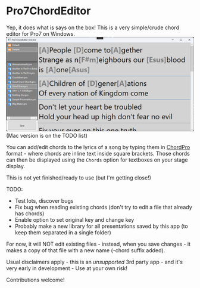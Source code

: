 # Pro7ChordEditor

Yep, it does what is says on the box!
This is a very simple/crude chord editor for Pro7 on Windows.
![Screenshot](Pro7ChordEditor/Graphics/Screenshot.png)
(Mac version is on the TODO list)

You can add/edit chords to the lyrics of a song by typing them in [ChordPro](https://www.chordpro.org/) format - where chords are inline text inside square brackets.
Those chords can then be displayed using the `Chords` option for textboxes on your stage display.

This is not yet finished/ready to use (but I'm getting close!)

TODO:
- Test lots, discover bugs
- Fix bug when reading existing chords (don't try to edit a file that already has chords)
- Enable option to set original key and change key
- Probably make a new library for all presentations saved by this app (to keep them separated in a single folder)

For now, it will NOT edit existing files - instead, when you save changes - it makes a copy of that file with a new name (-chord suffix added).

Usual disclaimers apply - this is an *unsupported* 3rd party app - and it's very early in development - Use at your own risk!

Contributions welcome!
